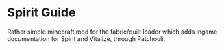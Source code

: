# Spirit Guide

Rather simple minecraft mod for the fabric/quilt loader which adds ingame documentation for Spirit and Vitalize, through Patchouli.

